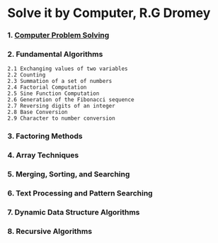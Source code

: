 # Solve it by Computer, R.G Dromey

### 1. [Computer Problem Solving](https://github.com/CatalaniCD/computer_science/blob/main/0.%20algorithms/algorithms.md)
### 2. Fundamental Algorithms
    2.1 Exchanging values of two variables
    2.2 Counting
    2.3 Summation of a set of numbers
    2.4 Factorial Computation
    2.5 Sine Function Computation
    2.6 Generation of the Fibonacci sequence
    2.7 Reversing digits of an integer
    2.8 Base Conversion
    2.9 Character to number conversion

### 3. Factoring Methods
### 4. Array Techniques
### 5. Merging, Sorting, and Searching
### 6. Text Processing and Pattern Searching
### 7. Dynamic Data Structure Algorithms
### 8. Recursive Algorithms
